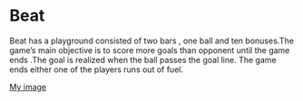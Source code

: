 # Beat
Beat has a playground consisted of two bars , one ball and ten bonuses.The game’s main objective is to score more goals than opponent until the game ends .The goal is realized when the ball passes the goal line. The game ends either one of the players runs out of fuel.

[My image](furkansezer.github.com/repository/beat/picture.jpg)
